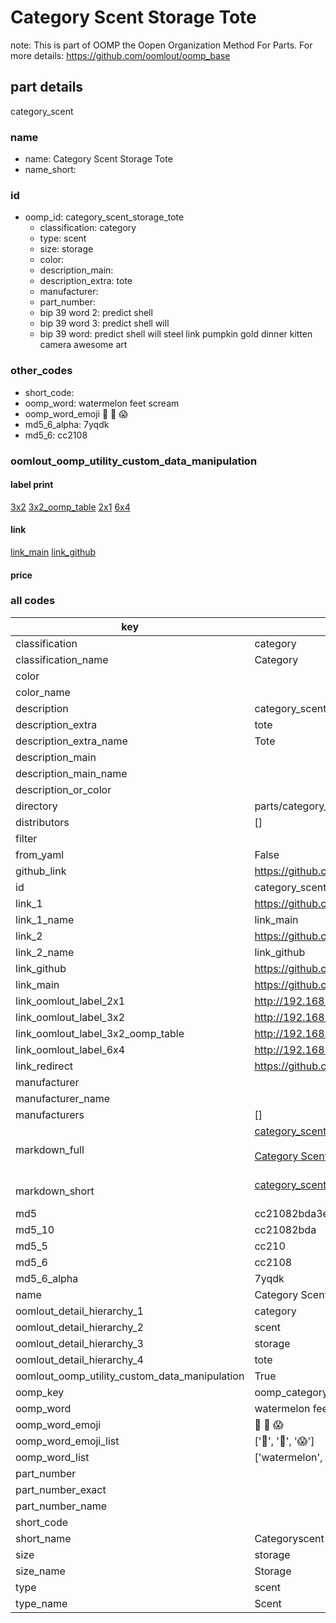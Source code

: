 # Category Scent Storage Tote  

note: This is part of OOMP the Oopen Organization Method For Parts. For more details: https://github.com/oomlout/oomp_base

##  part details
  



category_scent



### name
* name: Category Scent Storage Tote
* name_short: 
### id
* oomp_id: category_scent_storage_tote
  * classification: category
  * type: scent
  * size: storage
  * color: 
  * description_main: 
  * description_extra: tote
  * manufacturer: 
  * part_number: 
  * bip 39 word 2: predict shell
  * bip 39 word 3: predict shell will
  * bip 39 word: predict shell will steel link pumpkin gold dinner kitten camera awesome art

### other_codes
* short_code: 
* oomp_word: watermelon feet scream
* oomp_word_emoji :watermelon: :feet: :scream:
* md5_6_alpha: 7yqdk
* md5_6: cc2108






### oomlout_oomp_utility_custom_data_manipulation
#### label print
[3x2](http://192.168.1.245:1112/?label=oomp%207yqdk)
[3x2_oomp_table](http://192.168.1.108:1112/?label=oomp%207yqdk)
[2x1](http://192.168.1.242:1112/?label=oomp%207yqdk)
[6x4](http://192.168.1.55:1112/?label=oomp%207yqdk)    

#### link

[link_main](https://github.com/oomlout/oomlout_oomp_version_1_messy/tree/main/parts/category_scent_storage_tote) [link_github](https://github.com/oomlout/oomlout_oomp_version_1_messy/tree/main/parts/category_scent_storage_tote)                             

#### price







### all codes 
| key | value |  
| --- | --- |  
| classification | category |  
| classification_name | Category |  
| color |  |  
| color_name |  |  
| description | category_scent |  
| description_extra | tote |  
| description_extra_name | Tote |  
| description_main |  |  
| description_main_name |  |  
| description_or_color |   |  
| directory | parts/category_scent_storage_tote |  
| distributors | [] |  
| filter |  |  
| from_yaml | False |  
| github_link | https://github.com/oomlout/oomlout_oomp_part_src/tree/main/parts/category_scent_storage_tote |  
| id | category_scent_storage_tote |  
| link_1 | https://github.com/oomlout/oomlout_oomp_version_1_messy/tree/main/parts/category_scent_storage_tote |  
| link_1_name | link_main |  
| link_2 | https://github.com/oomlout/oomlout_oomp_version_1_messy/tree/main/parts/category_scent_storage_tote |  
| link_2_name | link_github |  
| link_github | https://github.com/oomlout/oomlout_oomp_version_1_messy/tree/main/parts/category_scent_storage_tote |  
| link_main | https://github.com/oomlout/oomlout_oomp_version_1_messy/tree/main/parts/category_scent_storage_tote |  
| link_oomlout_label_2x1 | http://192.168.1.242:1112/?label=oomp%207yqdk |  
| link_oomlout_label_3x2 | http://192.168.1.245:1112/?label=oomp%207yqdk |  
| link_oomlout_label_3x2_oomp_table | http://192.168.1.108:1112/?label=oomp%207yqdk |  
| link_oomlout_label_6x4 | http://192.168.1.55:1112/?label=oomp%207yqdk |  
| link_redirect | https://github.com/oomlout/oomlout_oomp_version_1_messy/tree/main/parts/category_scent_storage_tote |  
| manufacturer |  |  
| manufacturer_name |  |  
| manufacturers | [] |  
| markdown_full | [category_scent_storage_tote](none)<br>[](none)<br>[Category Scent Storage Tote](none)<br><br> |  
| markdown_short | [category_scent_storage_tote](none)<br><br> |  
| md5 | cc21082bda3e4c8ab6c10d53f6715d4d |  
| md5_10 | cc21082bda |  
| md5_5 | cc210 |  
| md5_6 | cc2108 |  
| md5_6_alpha | 7yqdk |  
| name | Category Scent Storage Tote |  
| oomlout_detail_hierarchy_1 | category |  
| oomlout_detail_hierarchy_2 | scent |  
| oomlout_detail_hierarchy_3 | storage |  
| oomlout_detail_hierarchy_4 | tote |  
| oomlout_oomp_utility_custom_data_manipulation | True |  
| oomp_key | oomp_category_scent_storage_tote |  
| oomp_word | watermelon feet scream |  
| oomp_word_emoji | :watermelon: :feet: :scream: |  
| oomp_word_emoji_list | [':watermelon:', ':feet:', ':scream:'] |  
| oomp_word_list | ['watermelon', 'feet', 'scream'] |  
| part_number |  |  
| part_number_exact |  |  
| part_number_name |  |  
| short_code |  |  
| short_name | Categoryscent |  
| size | storage |  
| size_name | Storage |  
| type | scent |  
| type_name | Scent |  
